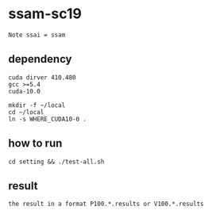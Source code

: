# ssam-sc19

    Note ssai = ssam

## dependency

    cuda dirver 410.480
    gcc >=5.4
    cuda-10.0

    mkdir -f ~/local
    cd ~/local
    ln -s WHERE_CUDA10-0 .


## how to run

    cd setting && ./test-all.sh


## result

    the result in a format P100.*.results or V100.*.results
